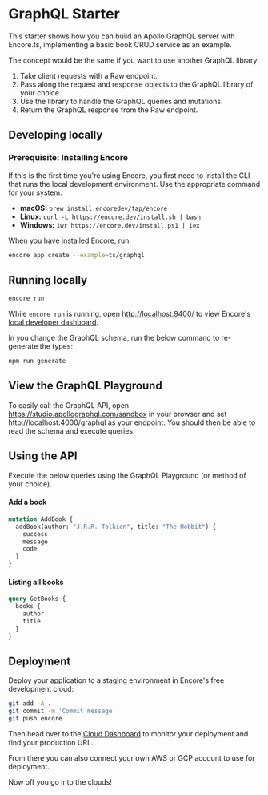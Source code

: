 # GraphQL Starter

This starter shows how you can build an Apollo GraphQL server with Encore.ts, implementing a basic book CRUD service as an example.

The concept would be the same if you want to use another GraphQL library: 
1. Take client requests with a Raw endpoint.
2. Pass along the request and response objects to the GraphQL library of your choice.
3. Use the library to handle the GraphQL queries and mutations.
4. Return the GraphQL response from the Raw endpoint.

## Developing locally

### Prerequisite: Installing Encore

If this is the first time you're using Encore, you first need to install the CLI that runs the local development
environment. Use the appropriate command for your system:

- **macOS:** `brew install encoredev/tap/encore`
- **Linux:** `curl -L https://encore.dev/install.sh | bash`
- **Windows:** `iwr https://encore.dev/install.ps1 | iex`

When you have installed Encore, run:

```bash
encore app create --example=ts/graphql
```

## Running locally
```bash
encore run
```

While `encore run` is running, open <http://localhost:9400/> to view Encore's [local developer dashboard](https://encore.dev/docs/observability/dev-dash).

In you change the GraphQL schema, run the below command to re-generate the types:
```bash
npm run generate
```

## View the GraphQL Playground

To easily call the GraphQL API, open <https://studio.apollographql.com/sandbox> in your browser and set http://localhost:4000/graphql as your endpoint. You should then be able to read the schema and execute queries.

## Using the API

Execute the below queries using the GraphQL Playground (or method of your choice).
#### Add a book

```graphql
mutation AddBook {
  addBook(author: "J.R.R. Tolkien", title: "The Hobbit") {
    success
    message
    code
  }
}
```

#### Listing all books

```graphql
query GetBooks {
  books {
    author
    title
  }
}
```

## Deployment

Deploy your application to a staging environment in Encore's free development cloud:

```bash
git add -A .
git commit -m 'Commit message'
git push encore
```

Then head over to the [Cloud Dashboard](https://app.encore.dev) to monitor your deployment and find your production URL.

From there you can also connect your own AWS or GCP account to use for deployment.

Now off you go into the clouds!
